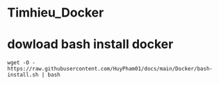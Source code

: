 # Timhieu_Docker
# dowload bash install docker
```
wget -O - 
https://raw.githubusercontent.com/HuyPham01/docs/main/Docker/bash-install.sh | bash
```
